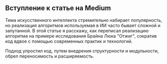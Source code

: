 ## Вступление к статье на Medium

Тема искусственного интеллекта стремительно набирает популярность,
но реализация алгоритмов используемая в ИИ часто бывает сложной и запутанной.
В этой статье я расскажу, как переписал реализацию алгоритма на 
примере исследования Брайна Люка "Отжиг", 
сократив код вдвое с помощью современных практик и технологий.

Подход упростил код, путем внедрения структурности и модульности, обрел переносимость и расширяемость.
